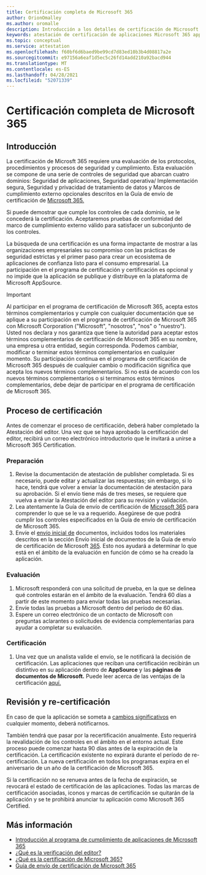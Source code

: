 ```yaml
---
title: Certificación completa de Microsoft 365
author: OrionOmalley
ms.author: oromalle
description: Introducción a los detalles de certificación de Microsoft 365
keywords: atestación de certificación de aplicaciones Microsoft 365 appSource
ms.topic: conceptual
ms.service: attestation
ms.openlocfilehash: f60bf6d6baed9be99cd7d83ed10b3b4d08817a2e
ms.sourcegitcommit: e97156a6eaf1d5ec5c26fd14add210a92bacd944
ms.translationtype: MT
ms.contentlocale: es-ES
ms.lasthandoff: 04/28/2021
ms.locfileid: "52071339"
---
```

# <a name="complete-microsoft-365-certification"></a>Certificación completa de Microsoft 365

## <a name="introduction"></a>Introducción

La certificación de Microsft 365 requiere una evaluación de los protocolos, procedimientos y procesos de seguridad y cumplimiento. Esta evaluación se compone de una serie de controles de seguridad que abarcan cuatro dominios: Seguridad de aplicaciones, Seguridad operativa/ Implementación segura, Seguridad y privacidad de tratamiento de datos y Marcos de cumplimiento externo opcionales descritos en la Guía de envío de certificación de [Microsoft 365.](https://docs.microsoft.com/microsoft-365-app-certification/docs/certification-submission-guide)

Si puede demostrar que cumple los controles de cada dominio, se le concederá la certificación. Aceptaremos pruebas de conformidad del marco de cumplimiento externo válido para satisfacer un subconjunto de los controles. 

La búsqueda de una certificación es una forma impactante de mostrar a las organizaciones empresariales su compromiso con las prácticas de seguridad estrictas y el primer paso para crear un ecosistema de aplicaciones de confianza listo para el consumo empresarial. La participación en el programa de certificación y certificación es opcional y no impide que la aplicación se publique y distribuye en la plataforma de Microsoft AppSource.

> [!IMPORTANT]
> Al participar en el programa de certificación de Microsoft 365, acepta estos términos complementarios y cumple con cualquier documentación que se aplique a su participación en el programa de certificación de Microsoft 365 con Microsoft Corporation ("Microsoft", "nosotros", "nos" o "nuestro"). Usted nos declara y nos garantiza que tiene la autoridad para aceptar estos términos complementarios de certificación de Microsoft 365 en su nombre, una empresa u otra entidad, según corresponda. Podemos cambiar, modificar o terminar estos términos complementarios en cualquier momento. Su participación continua en el programa de certificación de Microsoft 365 después de cualquier cambio o modificación significa que acepta los nuevos términos complementarios. Si no está de acuerdo con los nuevos términos complementarios o si terminamos estos términos complementarios, debe dejar de participar en el programa de certificación de Microsoft 365.

## <a name="certification-process"></a>Proceso de certificación

Antes de comenzar el proceso de certificación, deberá haber completado la Atestación del editor. Una vez que se haya aprobado la certificación del editor, recibirá un correo electrónico introductorio que le invitará a unirse a Microsoft 365 Certification.

### <a name="preparation"></a>Preparación
1. Revise la documentación de atestación de publisher completada. Si es necesario, puede editar y actualizar las respuestas; sin embargo, si lo hace, tendrá que volver a enviar la documentación de atestación para su aprobación. Si el envío tiene más de tres meses, se requiere que vuelva a enviar la Atestación del editor para su revisión y validación. 
1. Lea atentamente la Guía de envío de certificación de [Microsoft 365](https://docs.microsoft.com/microsoft-365-app-certification/docs/certification-submission-guide) para comprender lo que se le va a requerido. Asegúrese de que podrá cumplir los controles especificados en la Guía de envío de certificación de Microsoft 365.
1. Envíe el [envío inicial de](https://docs.microsoft.com/microsoft-365-app-certification/docs/certification-submission-guide#initial-document-submission) documentos, incluidos todos los materiales descritos en la sección Envío inicial de documentos de la Guía de envío de certificación de Microsoft [365](https://docs.microsoft.com/microsoft-365-app-certification/docs/certification-submission-guide). Esto nos ayudará a determinar lo que está en el ámbito de la evaluación en función de cómo se ha creado la aplicación.

### <a name="assessment"></a>Evaluación
1. Microsoft responderá con una solicitud de prueba, en la que se delinea qué controles estarán en el ámbito de la evaluación. Tendrá 60 días a partir de este momento para enviar todas las pruebas necesarias.
1. Envíe todas las pruebas a Microsoft dentro del período de 60 días.
1. Espere un correo electrónico de un contacto de Microsoft con preguntas aclarantes o solicitudes de evidencia complementarias para ayudar a completar su evaluación.

### <a name="certification"></a>Certificación
1. Una vez que un analista valide el envío, se le notificará la decisión de certificación. Las aplicaciones que reciban una certificación recibirán un distintivo en su aplicación dentro de **AppSource** y las **páginas de documentos de Microsoft.** Puede leer acerca de las ventajas de la certificación [aquí.](https://docs.microsoft.com/microsoft-365-app-certification/docs/enterprise-app-certification-guide#program-benefits)

## <a name="review-and-re-certification"></a>Revisión y re-certificación
En caso de que la aplicación se someta a [cambios significativos](https://docs.microsoft.com/microsoft-365-app-certification/docs/certification-submission-guide#significant-changes) en cualquier momento, deberá notificarnos.

También tendrá que pasar por la recertificación anualmente. Esto requerirá la revalidación de los controles en el ámbito en el entorno actual. Este proceso puede comenzar hasta 90 días antes de la expiración de la certificación. La certificación existente no expirará durante el período de re-certificación. La nueva certificación en todos los programas expira en el aniversario de un año de la certificación de Microsoft 365.

Si la certificación no se renueva antes de la fecha de expiración, se revocará el estado de certificación de las aplicaciones. Todas las marcas de certificación asociadas, iconos y marcas de certificación se quitarán de la aplicación y se te prohibirá anunciar tu aplicación como Microsoft 365 Certified.



## <a name="learn-more"></a>Más información

* [Introducción al programa de cumplimiento de aplicaciones de Microsoft 365](~/overview.md)  
* [¿Qué es la verificación del editor?](https://docs.microsoft.com/azure/active-directory/develop/publisher-verification-overview)
* [¿Qué es la certificación de Microsoft 365?](~/docs/enterprise-app-certification-guide.md)  
* [Guía de envío de certificación de Microsoft 365](~/docs/certification-submission-guide.md)
